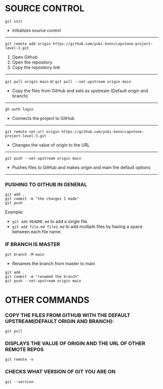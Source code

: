 # SOURCE CONTROL

`git init`

- Initializes source control

---

`git remote add origin https://github.com/yuki-konn/capstone-project-level-2.git`

1. Open Github
2. Open the repository
3. Copy the repository link

---

`git pull origin main` or `git pull --set-upstream origin main`

- Copy the files from GitHub and sets as upstream (Default origin and branch)

---

`gh auth login`

- Connects the project to GitHub

---

`git remote set-url origin https://github.com/yuki-konn/capstone-project-level-3.git`

- Changes the value of origin to the URL

---

`git push --set-upstream origin main`

- Pushes files to GitHub and makes origin and main the default options

---

### PUSHING TO GITHUB IN GENERAL

```
git add .
git commit -m "the changes I made"
git push
```

Example:

- `git add README.md` to add a single file.
- `git add file.md file2.md` to add multiple files by having a space between each file name.

### IF BRANCH IS MASTER

`git branch -M main`

- Renames the branch from master to main

```
git add .
git commit -m "renamed the branch"
git push --set-upstream origin main
```

# OTHER COMMANDS

### COPY THE FILES FROM GITHUB WITH THE DEFAULT UPSTREAM(DEFAULT ORIGIN AND BRANCH):

`git pull`

### DISPLAYS THE VALUE OF ORIGIN AND THE URL OF OTHER REMOTE REPOS

`git remote -v`

### CHECKS WHAT VERSION OF GIT YOU ARE ON

`git --version`

